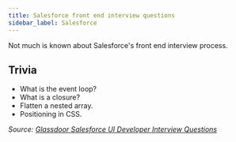 ```yaml
---
title: Salesforce front end interview questions
sidebar_label: Salesforce
---
```


Not much is known about Salesforce's front end interview process.

## Trivia

- What is the event loop?
- What is a closure?
- Flatten a nested array.
- Positioning in CSS.

_Source: [Glassdoor Salesforce UI Developer Interview Questions](https://www.glassdoor.sg/Interview/Salesforce-UI-Developer-Interview-Questions-EI_IE11159.0,10_KO11,23.htm)_
